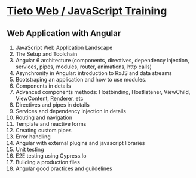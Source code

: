 # [Tieto Web / JavaScript Training](../../readme.md)

## Web Application with Angular

1. JavaScript Web Application Landscape
1. The Setup and Toolchain
1. Angular 6 architecture (components, directives, dependency injection, services, pipes, modules, router, animations, http calls)
1. Asynchronity in Angular: introduction to RxJS and data streams
1. Bootstraping an application and how to use modules.
1. Components in details
1. Advanced components methods: Hostbinding, Hostlistener, ViewChild, ViewContent, Renderer, etc
1. Directives and pipes in details
1. Services and dependency injection in details
1. Routing and navigation
1. Template and reactive forms
1. Creating custom pipes
1. Error handling
1. Angular with external plugins and javascript libraries
1. Unit testing
1. E2E testing using Cypress.Io
1. Building a production files
1. Angular good practices and guildelines
